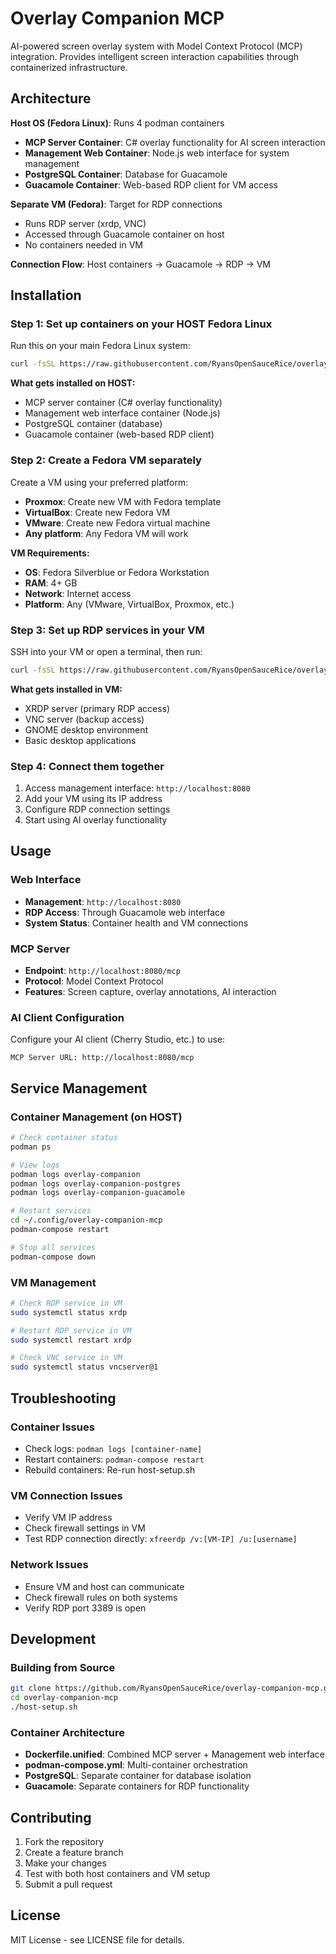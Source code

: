 # Overlay Companion MCP

AI-powered screen overlay system with Model Context Protocol (MCP) integration. Provides intelligent screen interaction capabilities through containerized infrastructure.

## Architecture

**Host OS (Fedora Linux)**: Runs 4 podman containers
- **MCP Server Container**: C# overlay functionality for AI screen interaction
- **Management Web Container**: Node.js web interface for system management
- **PostgreSQL Container**: Database for Guacamole
- **Guacamole Container**: Web-based RDP client for VM access

**Separate VM (Fedora)**: Target for RDP connections
- Runs RDP server (xrdp, VNC)
- Accessed through Guacamole container on host
- No containers needed in VM

**Connection Flow**: Host containers → Guacamole → RDP → VM

## Installation

### Step 1: Set up containers on your HOST Fedora Linux
Run this on your main Fedora Linux system:
```bash
curl -fsSL https://raw.githubusercontent.com/RyansOpenSauceRice/overlay-companion-mcp/main/host-setup.sh | bash
```

**What gets installed on HOST:**
- MCP server container (C# overlay functionality)
- Management web interface container (Node.js)
- PostgreSQL container (database)
- Guacamole container (web-based RDP client)

### Step 2: Create a Fedora VM separately
Create a VM using your preferred platform:
- **Proxmox**: Create new VM with Fedora template
- **VirtualBox**: Create new Fedora VM
- **VMware**: Create new Fedora virtual machine
- **Any platform**: Any Fedora VM will work

**VM Requirements:**
- **OS**: Fedora Silverblue or Fedora Workstation
- **RAM**: 4+ GB
- **Network**: Internet access
- **Platform**: Any (VMware, VirtualBox, Proxmox, etc.)

### Step 3: Set up RDP services in your VM
SSH into your VM or open a terminal, then run:
```bash
curl -fsSL https://raw.githubusercontent.com/RyansOpenSauceRice/overlay-companion-mcp/main/vm-setup.sh | bash
```

**What gets installed in VM:**
- XRDP server (primary RDP access)
- VNC server (backup access)
- GNOME desktop environment
- Basic desktop applications

### Step 4: Connect them together
1. Access management interface: `http://localhost:8080`
2. Add your VM using its IP address
3. Configure RDP connection settings
4. Start using AI overlay functionality

## Usage

### Web Interface
- **Management**: `http://localhost:8080`
- **RDP Access**: Through Guacamole web interface
- **System Status**: Container health and VM connections

### MCP Server
- **Endpoint**: `http://localhost:8080/mcp`
- **Protocol**: Model Context Protocol
- **Features**: Screen capture, overlay annotations, AI interaction

### AI Client Configuration
Configure your AI client (Cherry Studio, etc.) to use:
```
MCP Server URL: http://localhost:8080/mcp
```

## Service Management

### Container Management (on HOST)
```bash
# Check container status
podman ps

# View logs
podman logs overlay-companion
podman logs overlay-companion-postgres
podman logs overlay-companion-guacamole

# Restart services
cd ~/.config/overlay-companion-mcp
podman-compose restart

# Stop all services
podman-compose down
```

### VM Management
```bash
# Check RDP service in VM
sudo systemctl status xrdp

# Restart RDP service in VM
sudo systemctl restart xrdp

# Check VNC service in VM
sudo systemctl status vncserver@1
```

## Troubleshooting

### Container Issues
- Check logs: `podman logs [container-name]`
- Restart containers: `podman-compose restart`
- Rebuild containers: Re-run host-setup.sh

### VM Connection Issues
- Verify VM IP address
- Check firewall settings in VM
- Test RDP connection directly: `xfreerdp /v:[VM-IP] /u:[username]`

### Network Issues
- Ensure VM and host can communicate
- Check firewall rules on both systems
- Verify RDP port 3389 is open

## Development

### Building from Source
```bash
git clone https://github.com/RyansOpenSauceRice/overlay-companion-mcp.git
cd overlay-companion-mcp
./host-setup.sh
```

### Container Architecture
- **Dockerfile.unified**: Combined MCP server + Management web interface
- **podman-compose.yml**: Multi-container orchestration
- **PostgreSQL**: Separate container for database isolation
- **Guacamole**: Separate containers for RDP functionality

## Contributing

1. Fork the repository
2. Create a feature branch
3. Make your changes
4. Test with both host containers and VM setup
5. Submit a pull request

## License

MIT License - see LICENSE file for details.
